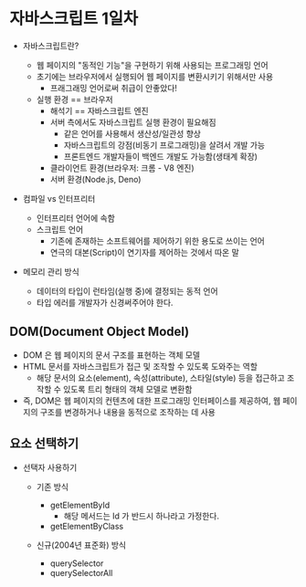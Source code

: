 # 자바스크립트 1일차

- 자바스크립트란?
  - 웹 페이지의 "동적인 기능"을 구현하기 위해 사용되는 프로그래밍 언어
  - 초기에는 브라우저에서 실행되어 웹 페이지를 변환시키기 위해서만 사용
    - 프래그래밍 언어로써 취급이 안좋았다!
  - 실행 환경 == 브라우저
    - 해석기 == 자바스크립트 엔진
    - 서버 측에서도 자바스크립트 실행 환경이 필요해짐
      - 같은 언어를 사용해서 생산성/일관성 향상
      - 자바스크립트의 강점(비동기 프로그래밍)을 살려서 개발 가능
      - 프론트엔드 개발자들이 백엔드 개발도 가능함(생태계 확장)
    - 클라이언트 환경(브라우저: 크롬 - V8 엔진)
    - 서버 환경(Node.js, Deno)

- 컴파일 vs 인터프리터
  - 인터프리터 언어에 속함
  - 스크립트 언어
    - 기존에 존재하는 소프트웨어를 제어하기 위한 용도로 쓰이는 언어
    - 연극의 대본(Script)이 연기자를 제어하는 것에서 따온 말

- 메모리 관리 방식
  - 데이터의 타입이 런타임(실행 중)에 결정되는 동적 언어
  - 타입 에러를 개발자가 신경써주어야 한다.


## DOM(Document Object Model)

- DOM 은 웹 페이지의 문서 구조를 표현하는 객체 모델
- HTML 문서를 자바스크립트가 접근 및 조작할 수 있도록 도와주는 역할
  - 해당 문서의 요소(element), 속성(attribute), 스타일(style) 등을 접근하고 조작할 수 있도록 트리 형태의 객체 모델로 변환함
- 즉, DOM은 웹 페이지의 컨텐츠에 대한 프로그래밍 인터페이스를 제공하여, 웹 페이지의 구조를 변경하거나 내용을 동적으로 조작하는 데 사용


## 요소 선택하기

- 선택자 사용하기
  - 기존 방식
    - getElementById
      - 해당 메서드는 Id 가 반드시 하나라고 가정한다.
    - getElementByClass

  - 신규(2004년 표준화) 방식
    - querySelector
    - querySelectorAll


